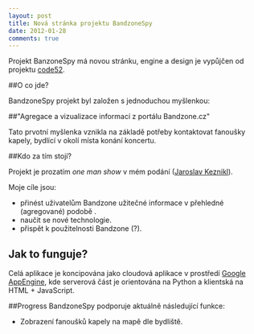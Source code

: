 ```yaml
---
layout: post
title: Nová stránka projektu BandzoneSpy
date: 2012-01-28
comments: true
---
```



Projekt BanzoneSpy má novou stránku, engine a design je vypůjčen od projektu [code52](http://code52.org/).

##O co jde?


BandzoneSpy projekt byl založen s jednoduchou myšlenkou:

##"Agregace a vizualizace informací z portálu Bandzone.cz"


Tato prvotní myšlenka vznikla na základě potřeby kontaktovat fanoušky kapely, bydlící v okolí místa konání koncertu.  

##Kdo za tím stojí?

Projekt je prozatím *one man show* v mém podání ([Jaroslav Keznikl](http://twitter.com/jkeznikl)).

Moje cíle jsou:

 - přinést uživatelům Bandzone užitečné informace v přehledné (agregované) podobě .
 - naučit se nové technologie.
 - přispět k použitelnosti Bandzone (?).

## Jak to funguje?
Celá aplikace je koncipována jako cloudová aplikace v prostředí [Google AppEngine](https://appengine.google.com/), kde serverová část je orientována na Python a klientská na HTML + JavaScript. 
 
##Progress
BandzoneSpy podporuje aktuálně následující funkce:

- Zobrazení fanoušků kapely na mapě dle bydliště. 


